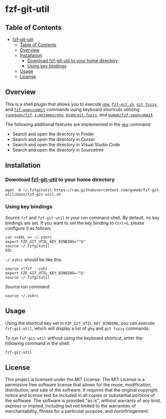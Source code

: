 # fzf-git-util

## Table of Contents

- [fzf-git-util](#fzf-git-util)
  - [Table of Contents](#table-of-contents)
  - [Overview](#overview)
  - [Installation](#installation)
    - [Download fzf-git-util to your home directory](#download-fzf-git-util-to-your-home-directory)
    - [Using key bindings](#using-key-bindings)
  - [Usage](#usage)
  - [License](#license)

## Overview

This is a shell plugin that allows you to execute
[`ghq`](https://github.com/x-motemen/ghq),
[`fzf-git.sh`](https://github.com/junegunn/fzf-git.sh),
[`git fuzzy`](https://github.com/bigH/git-fuzzy),
and [`fzf-opencommit`](https://github.com/gumob/fzf-opencommit)
commands using keyboard shortcuts utilizing
[`junegunn/fzf`](https://github.com/junegunn/fzf),
[`x-motemen/ghq`](https://github.com/x-motemen/ghq),
[`bigH/git fuzzy`](https://github.com/bigH/git-fuzzy),
and [`gumob/fzf-opencommit`](https://github.com/gumob/fzf-opencommit).

The following additional features are implemented in the [`ghq`](https://github.com/x-motemen/ghq) command:

- Search and open the directory in Finder
- Search and open the directory in Cursor
- Search and open the directory in Visual Studio Code
- Search and open the directory in Sourcetree

## Installation

### Download [fzf-git-util](https://github.com/gumob/fzf-git-util) to your home directory

```shell
wget -O ~/.fzfgitutil https://raw.githubusercontent.com/gumob/fzf-git-util/main/fzf-git-util.sh
```

### Using key bindings

Source `fzf` and `fzf-git-util` in your run command shell.
By default, no key bindings are set. If you want to set the key binding to `Ctrl+G`, please configure it as follows:

```shell
cat <<EOL >> ~/.zshrc
export FZF_GIT_UTIL_KEY_BINDING="^G"
source ~/.fzfgitutil
EOL
```

`~/.zshrc` should be like this.

```shell
source <(fzf --zsh)
export FZF_GIT_UTIL_KEY_BINDING='^G'
source ~/.fzfgitutil
```

Source run command

```shell
source ~/.zshrc
```

## Usage

Using the shortcut key set in `FZF_GIT_UTIL_KEY_BINDING`, you can execute `fzf-git-util`, which will display a list of `ghq` and `git fuzzy` commands.

To run `fzf-git-util` without using the keyboard shortcut, enter the following command in the shell:

```shell
fzf-git-util
```

## License

This project is licensed under the MIT License. The MIT License is a permissive free software license that allows for the reuse, modification, distribution, and sale of the software. It requires that the original copyright notice and license text be included in all copies or substantial portions of the software. The software is provided "as is", without warranty of any kind, express or implied, including but not limited to the warranties of merchantability, fitness for a particular purpose, and noninfringement.

